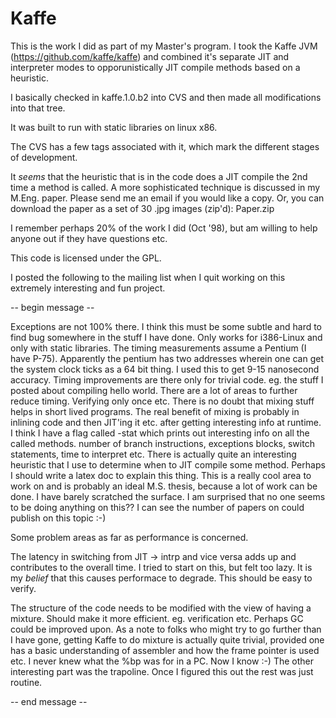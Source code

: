# Kaffe

This is the work I did as part of my Master's program.
I took the Kaffe JVM (https://github.com/kaffe/kaffe) and combined it's separate JIT and interpreter modes
to opporunistically JIT compile methods based on a heuristic.

I basically checked in kaffe.1.0.b2 into CVS and then made all modifications into that tree.

It was built to run with static libraries on linux x86.

The CVS has a few tags associated with it, which mark the different stages of development.

It *seems* that the heuristic that is in the code does a JIT compile the 2nd time a method is called. A more sophisticated technique is discussed in my M.Eng. paper. Please send me an email if you would like a copy. Or, you can download the paper as a set of 30 .jpg images (zip'd): Paper.zip

I remember perhaps 20% of the work I did (Oct '98), but am willing to help anyone out if they have questions etc.

This code is licensed under the GPL.

I posted the following to the mailing list when I quit working on this extremely interesting and fun project.

-- begin message --

Exceptions are not 100% there. I think this must be some subtle and hard to find bug somewhere in the stuff I have done.
Only works for i386-Linux and only with static libraries.
The timing measurements assume a Pentium (I have P-75). Apparently the pentium has two addresses wherein one can get the system clock ticks as a 64 bit thing. I used this to get 9-15 nanosecond accuracy.
Timing improvements are there only for trivial code. eg. the stuff I posted about compiling hello world. There are a lot of areas to further reduce timing. Verifying only once etc.
There is no doubt that mixing stuff helps in short lived programs. The real benefit of mixing is probably in inlining code and then JIT'ing it etc. after getting interesting info at runtime.
I think I have a flag called -stat which prints out interesting info on all the called methods. number of branch instructions, exceptions blocks, switch statements, time to interpret etc.
There is actually quite an interesting heuristic that I use to determine when to JIT compile some method. Perhaps I should write a latex doc to explain this thing.
This is a really cool area to work on and is probably an ideal M.S. thesis, because a lot of work can be done. I have barely scratched the surface. I am surprised that no one seems to be doing anything on this?? I can see the number of papers on could publish on this topic :-)

Some problem areas as far as performance is concerned.

The latency in switching from JIT -> intrp and vice versa adds up and contributes to the overall time. I tried to start on this, but felt too lazy.
It is my *belief* that this causes performace to degrade. This should be easy to verify.

The structure of the code needs to be modified with the view of having a mixture. Should make it more efficient. eg. verification etc.
Perhaps GC could be improved upon.
As a note to folks who might try to go further than I have gone, getting Kaffe to do mixture is actually quite trivial, provided one has a basic understanding of assembler and how the frame pointer is used etc. I never knew what the %bp was for in a PC. Now I know :-) The other interesting part was the trapoline. Once I figured this out the rest was just routine.

-- end message --
